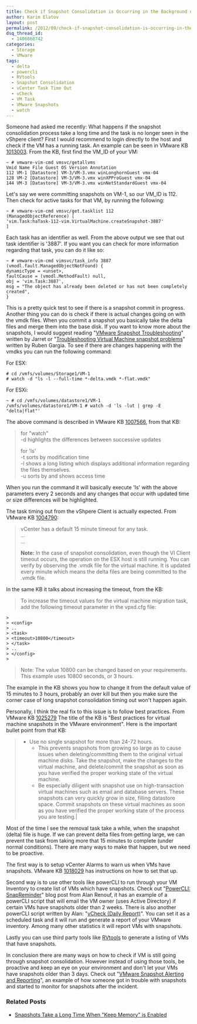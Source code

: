 ```yaml
---
title: Check if Snapshot Consolidation is Occurring in the Background on an ESX(i) Host
author: Karim Elatov
layout: post
permalink: /2012/09/check-if-snapshot-consolidation-is-occurring-in-the-background/
dsq_thread_id:
  - 1406068742
categories:
  - Storage
  - VMware
tags:
  - delta
  - powercli
  - RVtools
  - Snapshot Consolidation
  - vCenter Task Time Out
  - vCheck
  - VM Task
  - VMware Snapshots
  - watch
---
```

Someone had asked me recently: What happens if the snapshot consolidation process take a long time and the task is no longer seen in the vShpere client? First I would recommend to login directly to the host and check if the VM has a running task. An example can be seen in VMware KB <a href="http://kb.vmware.com/kb/1013003" onclick="javascript:_gaq.push(['_trackEvent','outbound-article','http://kb.vmware.com/kb/1013003']);">1013003</a>. From the KB, first find the VM_ID of your VM:

	  
	~ # vmware-vim-cmd vmsvc/getallvms  
	Vmid Name File Guest OS Version Annotation  
	112 VM-1 [Datastore] VM-3/VM-3.vmx winLonghornGuest vmx-04  
	128 VM-2 [Datastore] VM-3/VM-3.vmx winXPProGuest vmx-04  
	144 VM-3 [Datastore] VM-3/VM-3.vmx winNetStandardGuest vmx-04  
	

Let's say we were committing snapshots on VM-1, so our VM_ID is 112. Then check for active tasks for that VM, by running the following:

	  
	~ # vmware-vim-cmd vmsvc/get.tasklist 112  
	(ManagedObjectReference) [  
	'vim.Task:haTask-112-vim.VirtualMachine.createSnapshot-3887'  
	]  
	

Each task has an identifier as well. From the above output we see that out task identifier is '3887'. If you want you can check for more information regarding that task, you can do it like so:

	  
	~ # vmware-vim-cmd vimsvc/task_info 3887  
	(vmodl.fault.ManagedObjectNotFound) {  
	dynamicType = <unset>,  
	faultCause = (vmodl.MethodFault) null,  
	obj = 'vim.Task:3887',  
	msg = "The object has already been deleted or has not been completely created",  
	}  
	

This is a pretty quick test to see if there is a snapshot commit in progress. Another thing you can do is check if there is actual changes going on with the vmdk files. When you commit a snapshot you basically take the delta files and merge them into the base disk. If you want to know more about the snapshots, I would suggest reading "<a href="http://virtuallyhyper.com/2012/04/vmware-snapshot-troubleshooting/" onclick="javascript:_gaq.push(['_trackEvent','outbound-article','http://virtuallyhyper.com/2012/04/vmware-snapshot-troubleshooting/']);">VMware Snapshot Troubleshooting</a>" written by Jarret or "<a href="http://vmutils.t15.org/TVMsp/TVMsp.html" onclick="javascript:_gaq.push(['_trackEvent','outbound-article','http://vmutils.t15.org/TVMsp/TVMsp.html']);">Troubleshooting Virtual Machine snapshot problems</a>" written by Ruben Gargia. To see if there are changes happening with the vmdks you can run the following command:

For ESX:

	  
	# cd /vmfs/volumes/Storage1/VM-1  
	# watch -d "ls -l --full-time *-delta.vmdk *-flat.vmdk"  
	

For ESXi:

	  
	~ # cd /vmfs/volumes/datastore1/VM-1  
	/vmfs/volumes/datastore1/VM-1 # watch -d 'ls -lut | grep -E "delta|flat"'  
	

The above command is described in VMware KB <a href="http://kb.vmware.com/kb/1007566" onclick="javascript:_gaq.push(['_trackEvent','outbound-article','http://kb.vmware.com/kb/1007566']);">1007566</a>, from that KB:

> for "watch"  
> -d highlights the differences between successive updates
> 
> for 'ls'  
> -t sorts by modification time  
> -l shows a long listing which displays additional information regarding the files themselves.  
> -u sorts by and shows access time

When you run the command it will basically execute 'ls' with the above parameters every 2 seconds and any changes that occur with updated time or size differences will be highlighted.

The task timing out from the vShpere Client is actually expected. From VMware KB <a href="http://kb.vmware.com/kb/1004790" onclick="javascript:_gaq.push(['_trackEvent','outbound-article','http://kb.vmware.com/kb/1004790']);">1004790</a>:

> vCenter has a default 15 minute timeout for any task.  
> ...  
> ...
> 
> **Note:** In the case of snapshot consolidation, even though the VI Client timeout occurs, the operation on the ESX host is still running. You can verify by observing the .vmdk file for the virtual machine. It is updated every minute which means the delta files are being committed to the .vmdk file.

In the same KB it talks about increasing the timeout, from the KB:

> To increase the timeout values for the virtual machine migration task, add the following timeout parameter in the vpxd.cfg file:
> 
	>   
	> <config>  
	> ..  
	> <task>  
	> <timeout>10800</timeout>  
	> </task>  
	> ..  
	> </config>  
	> 
> 
> Note: The value 10800 can be changed based on your requirements. This example uses 10800 seconds, or 3 hours.

The example in the KB shows you how to change it from the default value of 15 minutes to 3 hours, probably an over kill but then you make sure the corner case of long snapshot consolidation timing out won't happen again.

Personally, I think the real fix to this issue is to follow best practices. From VMware KB <a href="http://kb.vmware.com/kb/1025279" onclick="javascript:_gaq.push(['_trackEvent','outbound-article','http://kb.vmware.com/kb/1025279']);">1025279</a> The title of the KB is "Best practices for virtual machine snapshots in the VMware environment". Here is the important bullet point from that KB:

> *   Use no single snapshot for more than 24-72 hours. 
>     *   This prevents snapshots from growing so large as to cause issues when deleting/committing them to the original virtual machine disks. Take the snapshot, make the changes to the virtual machine, and delete/commit the snapshot as soon as you have verified the proper working state of the virtual machine.
>     *   Be especially diligent with snapshot use on high-transaction virtual machines such as email and database servers. These snapshots can very quickly grow in size, filling datastore space. Commit snapshots on these virtual machines as soon as you have verified the proper working state of the process you are testing.|

Most of the time I see the removal task take a while, when the snapshot (delta) file is huge. If we can prevent delta files from getting large, we can prevent the task from taking more that 15 minutes to complete (under normal conditions). There are many ways to make that happen, but we need to be proactive. 

The first way is to setup vCenter Alarms to warn us when VMs have snapshots. VMware KB <a href="http://kb.vmware.com/kb/1018029" onclick="javascript:_gaq.push(['_trackEvent','outbound-article','http://kb.vmware.com/kb/1018029']);">1018029</a> has instructions on how to set that up. 

Second way is to use other tools like powerCLI to run through your VM Inventory to create list of VMs which have snapshots. Check out "<a href="http://www.virtu-al.net/2009/06/22/powercli-snapreminder/" onclick="javascript:_gaq.push(['_trackEvent','outbound-article','http://www.virtu-al.net/2009/06/22/powercli-snapreminder/']);">PowerCLI: SnapReminder</a>" blog post from Alan Renouf, it has an example of a powerCLI script that will email the VM owner (uses Active Directory) if certain VMs have snapshots older than 2 weeks. There is also another powerCLI script written by Alan: "<a href="http://www.virtu-al.net/2009/06/22/powercli-snapreminder/" onclick="javascript:_gaq.push(['_trackEvent','outbound-article','http://www.virtu-al.net/2009/06/22/powercli-snapreminder/']);">vCheck (Daily Report)</a>". You can set it as a scheduled task and it will run and generate a report of your VMware inventory. Among many other statistics it will report VMs with snapshots. 

Lastly you can use third party tools like <a href="http://www.robware.net/" onclick="javascript:_gaq.push(['_trackEvent','outbound-article','http://www.robware.net/']);">RVtools</a> to generate a listing of VMs that have snapshots. 

In conclusion there are many ways on how to check if VM is still going through snapshot consolidation. However instead of using those tools, be proactive and keep an eye on your environment and don't let your VMs have snapshots older than 3 days. Check out "<a href="http://www.virtualpro.co.uk/2010/06/21/vmware-snapshots-alerting-and-reporting/" onclick="javascript:_gaq.push(['_trackEvent','outbound-article','http://www.virtualpro.co.uk/2010/06/21/vmware-snapshots-alerting-and-reporting/']);">VMware Snapshot Alerting and Reporting</a>", an example of how someone got in trouble with snapshots and started to monitor for snapshots after the incident.

<div class="SPOSTARBUST-Related-Posts">
  <H3>
    Related Posts
  </H3>
  
  <ul class="entry-meta">
    <li class="SPOSTARBUST-Related-Post">
      <a title="Snapshots Take a Long Time When "Keep Memory" is Enabled" href="http://virtuallyhyper.com/2013/04/snapshots-take-a-long-time-when-keep-memory-is-checked/" onclick="javascript:_gaq.push(['_trackEvent','outbound-article','http://virtuallyhyper.com/2013/04/snapshots-take-a-long-time-when-keep-memory-is-checked/']);" rel="bookmark">Snapshots Take a Long Time When "Keep Memory" is Enabled</a>
    </li>
  </ul>
</div>


